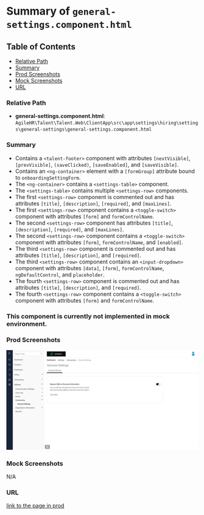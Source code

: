 # Summary of `general-settings.component.html`

## Table of Contents

-   [Relative Path](#relative-path)
-   [Summary](#summary)
-   [Prod Screenshots](#prod-screenshots)
-   [Mock Screenshots](#mock-screenshots)
-   [URL](#url)

### Relative Path

-   **general-settings.component.html**: `AgileHR\Talent\Talent.Web\ClientApp\src\app\settings\hiring\settings\general-settings\general-settings.component.html`

### Summary

-   Contains a `<talent-footer>` component with attributes `[nextVisible]`, `[prevVisible]`, `(saveClicked)`, `[saveEnabled]`, and `[saveVisible]`.
-   Contains an `<ng-container>` element with a `[formGroup]` attribute bound to `onboardingSettingForm`.
-   The `<ng-container>` contains a `<settings-table>` component.
-   The `<settings-table>` contains multiple `<settings-row>` components.
-   The first `<settings-row>` component is commented out and has attributes `[title]`, `[description]`, `[required]`, and `[maxLines]`.
-   The first `<settings-row>` component contains a `<toggle-switch>` component with attributes `[form]` and `formControlName`.
-   The second `<settings-row>` component has attributes `[title]`, `[description]`, `[required]`, and `[maxLines]`.
-   The second `<settings-row>` component contains a `<toggle-switch>` component with attributes `[form]`, `formControlName`, and `[enabled]`.
-   The third `<settings-row>` component is commented out and has attributes `[title]`, `[description]`, and `[required]`.
-   The third `<settings-row>` component contains an `<input-dropdown>` component with attributes `[data]`, `[form]`, `formControlName`, `ngDefaultControl`, and `placeholder`.
-   The fourth `<settings-row>` component is commented out and has attributes `[title]`, `[description]`, and `[required]`.
-   The fourth `<settings-row>` component contains a `<toggle-switch>` component with attributes `[form]` and `formControlName`.

### This component is currently not implemented in mock environment.

### Prod Screenshots

![Prod Screenshot](./general-settings-prod.png)

### Mock Screenshots

N/A

### URL

[link to the page in prod](https://piedpiper.agilehr.net/core/settings/onboarding/settings)
